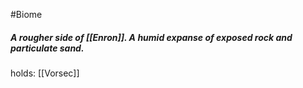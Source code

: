 #Biome

##### A rougher side of [[Enron]]. A humid expanse of exposed rock and particulate sand.

holds:
[[Vorsec]]